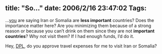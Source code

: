 title: "So..."
date: 2006/2/16 23:47:02
Tags: 
---
<p>&#8230;<a target="_blank" href="http://spradu.blogspot.com/2006/02/mandatory-reply.html">you</a> are saying Iran or Somalia are <strong>less important</strong> countries? Does the importance matter here? Are you minimizing them because of a strong reason or because you can&#8217;t drink on them since they are not <strong>important countries</strong>? Why not visit them? If I had enough funds, I&#8217;d do it.</p>

<p>Hey, <a target="_blank" href="http://www.debian.org/devel/leader">DPL</a>, do you approve travel expenses for me to visit Iran or Somalia?</p>
